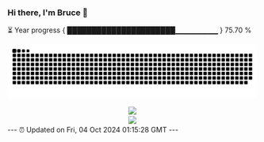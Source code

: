### Hi there, I'm Bruce 👋
⏳ Year progress { ██████████████████████▁▁▁▁▁▁▁▁ } 75.70 %

![](https://raw.githubusercontent.com/Swiftie13st/Swiftie13st/main/assets/github-contribution-grid-snake-dark.svg)


<div align="center"> <img src="https://metrics.lecoq.io/Swiftie13st?template=classic&config.timezone=Asia%2FShanghai"> </div>

<div align="center"> <img src="https://github-readme-streak-stats.herokuapp.com/?user=Swiftie13st" /> </div>
---
⏰ Updated on Fri, 04 Oct 2024 01:15:28 GMT
---

